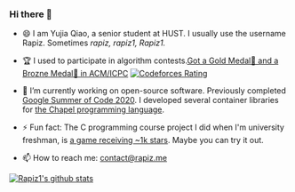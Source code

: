 ### Hi there 👋

<!--
**Rapiz1/Rapiz1** is a ✨ _special_ ✨ repository because its `README.md` (this file) appears on your GitHub profile.

Here are some ideas to get you started:

- 🔭 I’m currently working on ...
- 🌱 I’m currently learning ...
- 👯 I’m looking to collaborate on ...
- 🤔 I’m looking for help with ...
- 💬 Ask me about ...
- 📫 How to reach me: ...
- 😄 Pronouns: ...
- ⚡ Fun fact: ...
-->

- 😄 I am Yujia Qiao, a senior student at HUST. I usually use the username Rapiz. Sometimes *rapiz, rapiz1, Rapiz1.*
- 🏆 I used to participate in algorithm contests.[Got a Gold Medal🥇 and a Brozne Medal🥉 in ACM/ICPC](https://icpc.global/ICPCID/6TMTTSRK8SRZ)  [![Codeforces Rating](https://cfrating.ihcr.top/?user=rapiz&style=flat-square)](https://codeforces.com/profile/rapiz) 
- 🔭 I’m currently working on open-source software. Previously completed [Google Summer of Code 2020](https://summerofcode.withgoogle.com/archive/2020/projects/6016402642698240/). I developed several container libraries for [the Chapel programming language](https://chapel-lang.org/).
- ⚡ Fun fact: The C programming course project I did when I'm university freshman, is [a game receiving ~1k stars](https://github.com/Rapiz1/DungeonRush). Maybe you can try it out.

- 📫 How to reach me: [contact@rapiz.me](mailto://contact@rapiz.me)


[![Rapiz1's github stats](https://github-readme-stats.vercel.app/api?username=Rapiz1&show_icons=true)](https://github.com/anuraghazra/github-readme-stats)

<!-- 
[![Rapiz1's Top Langs](https://github-readme-stats.vercel.app/api/top-langs/?username=Rapiz1&layout=compact)](https://github.com/anuraghazra/github-readme-stats)
-->
